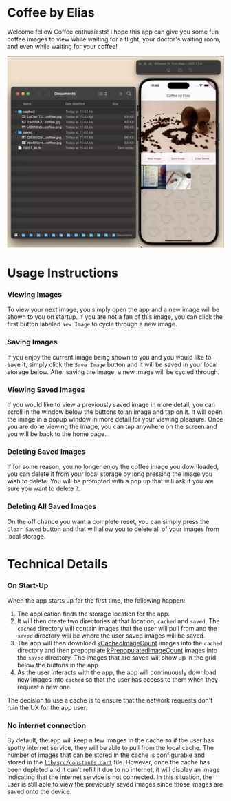 # Coffee by Elias

Welcome fellow Coffee enthusiasts! I hope this app can give you some fun coffee
images to view while waiting for a flight, your doctor's waiting room, and even
while waiting for your coffee!

[![Watch the video](public/Video%20screen.png)](https://github-production-user-asset-6210df.s3.amazonaws.com/42216813/329642228-40dd200c-43b9-4707-a7d2-f674109fe030.mp4?X-Amz-Algorithm=AWS4-HMAC-SHA256&X-Amz-Credential=AKIAVCODYLSA53PQK4ZA%2F20240510%2Fus-east-1%2Fs3%2Faws4_request&X-Amz-Date=20240510T160305Z&X-Amz-Expires=300&X-Amz-Signature=5b96df807ebbfb79feed4f65283de07c30265f903009e36c31abec1f6abda8c4&X-Amz-SignedHeaders=host&actor_id=42216813&key_id=0&repo_id=797929422)


# Usage Instructions

### Viewing Images
To view your next image, you simply open the app and a new image will be shown
to you on startup. If you are not a fan of this image, you can click the first
button labeled `New Image` to cycle through a new image.

### Saving Images
If you enjoy the current image being shown to you and you would like to save it,
simply click the `Save Image` button and it will be saved in your local storage
below. After saving the image, a new image will be cycled through.

### Viewing Saved Images
If you would like to view a previously saved image in more detail, you can scroll
in the window below the buttons to an image and tap on it. It will open the image
in a popup window in more detail for your viewing pleasure. Once you are done viewing
the image, you can tap anywhere on the screen and you will be back to the home page.

### Deleting Saved Images
If for some reason, you no longer enjoy the coffee image you downloaded, you can delete
it from your local storage by long pressing the image you wish to delete. You will be
prompted with a pop up that will ask if you are sure you want to delete it.

### Deleting All Saved Images
On the off chance you want a complete reset, you can simply press the `Clear Saved`
button and that will allow you to delete all of your images from local storage.

# Technical Details
### On Start-Up
When the app starts up for the first time, the following happen:

1. The application finds the storage location for the app.
2. It will then create two directories at that location; `cached` and `saved`. The
`cached` directory will contain images that the user will pull from and the `saved`
directory will be where the user saved images will be saved.
3. The app will then download [kCachedImageCount](lib/src/constants.dart) images into the `cached` directory
and then prepopulate [kPrepopulatedImageCount](lib/src/constants.dart) images into the `saved` directory. The images that are saved will show up in the grid below the buttons in the app.
4. As the user interacts with the app, the app will continuously download new images
into `cached` so that the user has access to them when they request a new one.

The decision to use a cache is to ensure that the network requests don't ruin the
UX for the app user.

### No internet connection
By default, the app will keep a few images in the cache so if the user has spotty internet
service, they will be able to pull from the local cache. The number of images that can be
stored in the cache is configurable and stored in the [`lib/src/constants.dart`](lib/src/constants.dart) file. However,
once the cache has been depleted and it can't refill it due to no internet, it will display
an image indicating that the internet service is not connected. In this situation, the user
is still able to view the previously saved images since those images are saved onto the device.
